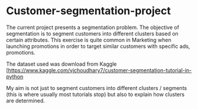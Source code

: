 # Customer-segmentation-project

The current project presents a segmentation problem. The objective of segmentation is to segment customers into different clusters based on certain attributes.
This exercise is quite common in Marketing when launching promotions in order to target similar customers with specific ads, promotions.

The dataset used was download from Kaggle [https://www.kaggle.com/vjchoudhary7/customer-segmentation-tutorial-in-python

My aim is not just to segment customers into different clusters /
segments (this is where usually most tutorials stop) but also to explain how clusters are determined.
